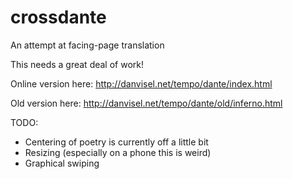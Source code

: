 # crossdante
An attempt at facing-page translation

This needs a great deal of work!

Online version here: http://danvisel.net/tempo/dante/index.html

Old version here: http://danvisel.net/tempo/dante/old/inferno.html

TODO:
* Centering of poetry is currently off a little bit
* Resizing (especially on a phone this is weird)
* Graphical swiping
